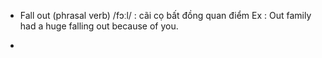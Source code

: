 - Fall out (phrasal verb) /fɔːl/  : cãi cọ bất đồng quan điểm
  Ex : Out family had a huge falling out because of you.

* 
